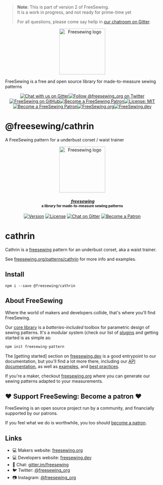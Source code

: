 > **Note**: This is part of version 2 of FreeSewing.  
> It is a work in progress, and not ready for prime-time yet
> 
> For all questions, please come say hellp in [our chatroom on Gitter](https://gitter.im/).

<p align="center"><a title="Go to freesewing.org" href="https://freesewing.org/"><img src="https://freesewing.org/img/logo/black.svg" align="center" width="150px" alt="Freesewing logo"/></a></p>
<p>FreeSewing is a free and open source library for made-to-measure sewing patterns</p>
<p align="center"><a href="https://gitter.im/freesewing/freesewing" title="Chat with us on Gitter"><img src="https://badgen.net/badge/Gitter/Chat%20with%20us/CA0547?icon=gitter" alt="Chat with us on Gitter"/></a><a href="https://twitter.com/freesewing_org" title="Follow @freesewing_org on Twitter"><img src="https://badgen.net/badge/Twitter/@freesewing_org/1DA1F2?icon=twitter" alt="Follow @freesewing_org on Twitter"/></a><a href="https://github.com/freesewing" title="FreeSewing on GitHub"><img src="https://badgen.net/badge/GitHub/freesewing/269F42?icon=github" alt="FreeSewing on GitHub"/></a><a href="https://freesewing.org/patrons/join" title="Become a FreeSewing Patron"><img src="https://badgen.net/badge/Become%20a/Patron/purple" alt="Become a FreeSewing Patron"/></a><a href="https://opensource.org/licenses/MIT" title="License: MIT"><img src="https://badgen.net/badge/License/MIT/blue" alt="License: MIT"/></a><a href="https://freesewing.org/patrons/join" title="Become a FreeSewing Patron"><img src="https://badgen.net/badge/Become%20a/Patron/purple" alt="Become a FreeSewing Patron"/></a><a href="https://freesewing.org/" title="FreeSewing.org"><img src="https://badgen.net/badge/FreeSewing/.org/3DA639" alt="FreeSewing.org"/></a><a href="https://freesewing.dev/" title="FreeSewing.dev"><img src="https://badgen.net/badge/FreeSewing/.dev/3DA639" alt="FreeSewing.dev"/></a></p>

# @freesewing&#x2F;cathrin

A FreeSewing pattern for a underbust corset &#x2F; waist trainer

<p align="center">
  <a title="Go to freesewing.org" href="https://freesewing.org/"><img src="https://freesewing.org/img/logo/black.svg" align="center" width="150px" alt="Freesewing logo"/></a>
</p>
<h4 align="center"><em>&nbsp;<a title="Go to freesewing.org" href="https://freesewing.org/">freesewing</a></em>
<br><sup>a library for made-to-measure sewing patterns</sup>
</h4>
<p align="center">
  <a href="https://www.npmjs.com/package/@freesewing/cathrin"><img src="https://badgen.net/npm/v/@freesewing/cathrin" alt="Version"></a>
  <a href="https://www.npmjs.com/package/@freesewing/cathrin"><img src="https://badgen.net/npm/license/@freesewing/cathrin" alt="License"></a>
  <a href="https://gitter.im/freesewing/freesewing"><img src="https://badgen.net/badge/chat/on%20Gitter/cyan" alt="Chat on Gitter"></a>
  <a href="https://freesewing.org/patrons/join"><img src="https://badgen.net/badge/become/a%20Patron/FF5B77" alt="Become a Patron"></a>
</p>

# cathrin

Cathrin is a [freesewing](https://github.com/freesewing/freesewing) pattern
for an underbust corset, aka a waist trainer.

See [freesewing.org/patterns/cathrin](https://freesewing.org/patterns/cathrin)
for more info and examples.

## Install

```
npm i --save @freesewing/cathrin
```



## About FreeSewing

Where the world of makers and developers collide, that's where you'll find FreeSewing.

Our [core library](https://freesewing.dev/en/freesewing) is a *batteries-included* toolbox
for parametric design of sewing patterns. It's a modular system (check our list
of [plugins](https://freesewing.dev/en/plugins) and getting started is as simple as:

```bash
npm init freesewing-pattern
```

The [getting started] section on [freesewing.dev](https://freesewing.dev/) is a good
entrypoint to our documentation, but you'll find a lot more there, including
our [API documentation](https://freesewing.dev/en/freesewing/api),
as well as [examples](https://freesewing.dev/en/freesewing/examples),
and [best practices](https://freesewing.dev/en/do).

If you're a maker, checkout [freesewing.org](https://freesewing/) where you can generate
our sewing patterns adapted to your measurements.

## ♥️ Support FreeSewing: Become a patron ♥️

FreeSewing is an open source project run by a community, 
and financially supported by our patrons.

If you feel what we do is worthwhile, you too 
should [become a patron](https://freesewing.org/patrons/join).

## Links

 - 💻 Makers website: [freesewing.org](https://freesewing.org)
 - 💻 Developers website: [freesewing.dev](https://freesewing.org)
 - 💬 Chat: [gitter.im/freesewing](https://gitter.im/freesewing/freesewing)
 - 🐦 Twitter: [@freesewing_org](https://twitter.com/freesewing_org)
 - 📷 Instagram: [@freesewing_org](https://instagram.com/freesewing_org)
